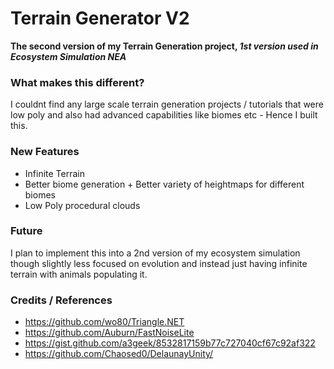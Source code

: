 # Terrain Generator V2

**The second version of my Terrain Generation project, *1st version used in Ecosystem Simulation NEA***

### What makes this different?
I couldnt find any large scale terrain generation projects / tutorials that were low poly and also had advanced capabilities like biomes etc - Hence I built this.

### New Features
- Infinite Terrain
- Better biome generation + Better variety of heightmaps for different biomes
- Low Poly procedural clouds

### Future
I plan to implement this into a 2nd version of my ecosystem simulation though slightly less focused on evolution and instead just having infinite terrain with animals populating it.

### Credits / References
- https://github.com/wo80/Triangle.NET
- https://github.com/Auburn/FastNoiseLite
- https://gist.github.com/a3geek/8532817159b77c727040cf67c92af322
- https://github.com/Chaosed0/DelaunayUnity/
